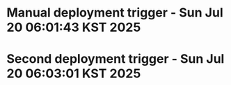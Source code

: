 # Manual deployment trigger - Sun Jul 20 06:01:43 KST 2025
# Second deployment trigger - Sun Jul 20 06:03:01 KST 2025
